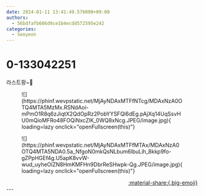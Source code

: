 ```yaml
---
date: 2024-01-11 13:41:49.576000+09:00
authors:
  - 56bdfafb606d9ce1b4ecdd572595e242
categories:
  - Seoyeon
---
```


# 0-133042251

<div class="post-container" markdown="1">
<div class="content-container md-sidebar__scrollwrap" markdown="1">

라스트팡~🎉
<figure markdown="1">
![](https://phinf.wevpstatic.net/MjAyNDAxMTFfNTcg/MDAxNzA0OTQ4MTA5MzMx.RSNdAoi-mPmO1R8q6zJiqtX2QdOpRz2PobYYSFQl6dEg.pAjXq14UqSsvHU0mQioMFRo48FOQiNxcZlK_0WQ8xNcg.JPEG/image.jpg){ loading=lazy onclick="openFullscreen(this)"}
</figure>

<figure markdown="1">
![](https://phinf.wevpstatic.net/MjAyNDAxMTFfMTAx/MDAxNzA0OTQ4MTA5NDA0.5a_NfgoN0mkQsNLbum6lbuLih_8kkp9fo-gZPpHGEf4g.U5apK8vvW-wud_uyheOlZN8HmKMFHn9DbrReSHwpk-Qg.JPEG/image.jpg){ loading=lazy onclick="openFullscreen(this)"}
</figure>


</div>
</div>

<div style="text-align: right;" markdown="1">
<a href="https://weverse.io/fromis9/artist/0-133042251" style="text-align: right;">:material-share:{.big-emoji}</a>
</div>
---
